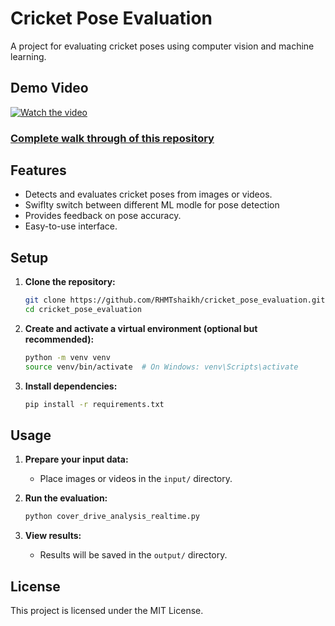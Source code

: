# Cricket Pose Evaluation

A project for evaluating cricket poses using computer vision and machine learning.

## Demo Video

[![Watch the video](https://img.youtube.com/vi/58zkq1k18ZM/maxresdefault.jpg)](https://youtu.be/58zkq1k18ZM)

### [Complete walk through of this repository](https://www.youtube.com/shorts/58zkq1k18ZM)

## Features

- Detects and evaluates cricket poses from images or videos.
- Swiflty switch between different ML modle for pose detection
- Provides feedback on pose accuracy.
- Easy-to-use interface.

## Setup

1. **Clone the repository:**
    ```bash
    git clone https://github.com/RHMTshaikh/cricket_pose_evaluation.git
    cd cricket_pose_evaluation
    ```

2. **Create and activate a virtual environment (optional but recommended):**
    ```bash
    python -m venv venv
    source venv/bin/activate  # On Windows: venv\Scripts\activate
    ```

3. **Install dependencies:**
    ```bash
    pip install -r requirements.txt
    ```

## Usage

1. **Prepare your input data:**
    - Place images or videos in the `input/` directory.

2. **Run the evaluation:**
    ```bash
    python cover_drive_analysis_realtime.py
    ```

3. **View results:**
    - Results will be saved in the `output/` directory.

## License

This project is licensed under the MIT License.


